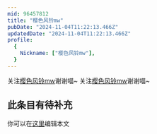 ```yaml
---
mid: 96457812
title: "樱色风铃mw"
pubDate: "2024-11-04T11:22:13.466Z"
updatedDate: "2024-11-04T11:22:13.466Z"
profile:
  {
    Nickname: ["樱色风铃mw"],
  }
---
```


关注[樱色风铃mw](https://space.bilibili.com/96457812)谢谢喵~ 关注[樱色风铃mw](https://space.bilibili.com/96457812)谢谢喵~

## 此条目有待补充
你可以在[这里](https://github.com/Yuhanawa/VTuber.ICU-Content/edit/master/v/樱色风铃mw/index.md)编辑本文
